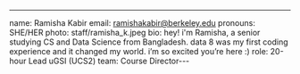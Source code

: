 ---
name: Ramisha Kabir
email: ramishakabir@berkeley.edu
pronouns: SHE/HER
photo: staff/ramisha_k.jpeg
bio: hey! i'm Ramisha, a senior studying CS and Data Science from Bangladesh. data 8 was my first coding experience and it changed my world. i’m so excited you’re here :)
role: 20-hour Lead uGSI (UCS2)
team: Course Director---
